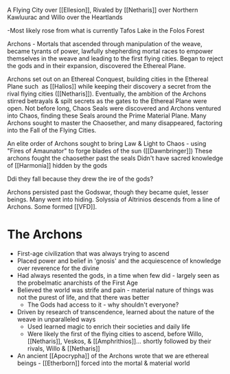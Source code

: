 A Flying City over [[Ellesion]], Rivaled by  [[Netharis]] over Northern Kawluurac and Willo over the Heartlands

-Most likely rose from what is currently Tafos Lake in the Folos Forest

Archons - Mortals that ascended through manipulation of the weave, became tyrants of power, lawfully shepherding mortal races to empower themselves in the weave and leading to the first flying cities. Began to reject the gods and in their expansion, discovered the Ethereal Plane. 

Archons set out on an Ethereal Conquest, building cities in the Ethereal Plane such  as [[Halios]] while keeping their discovery a secret from the rival flying cities ([[Netharis]]). Eventually, the ambition of the Archons stirred betrayals & spilt secrets as the gates to the Ethereal Plane were open. Not before long, Chaos Seals were discovered and Archons ventured into Chaos, finding these Seals around the Prime Material Plane. Many Archons sought to master the Chaosether, and many disappeared, factoring into the Fall of the Flying Cities. 

An elite order of Archons sought to bring Law & Light to Chaos - using "Fires of Amaunator" to forge blades of the sun ([[Dawnbringer]])
	These archons fought the chaosether past the seals
	Didn't have sacred knowledge of [[Harmonia]] hidden  by the gods

Ddi they fall because they drew the ire of the gods? 

Archons persisted past the Godswar, though they became quiet, lesser beings. Many went into hiding. Solyssia of Altrinios descends from a line of Archons. Some formed [[VFD]].

# The Archons
- First-age civilization that was always trying to ascend
- Placed power and belief in 'gnosis' and the acquiescence of knowledge over reverence for the divine
- Had always resented the gods, in a time when few did - largely seen as the probelmatic anarchists of the First Age 
- Believed the world was strife and pain - material nature of things was not the purest of life, and that there was better 
	- The Gods had access to it - why shouldn't everyone?
- Driven by research of transcendence, learned about the nature of the weave in unparalleled ways 
	- Used learned magic to enrich their societies and daily life
	- Were likely the first of the flying cities to ascend, before Willo, [[Netharis]], Veskos, & [[Amphrithios]]... shortly followed by their rivals, Willo & [[Netharis]]
- An ancient [[Apocrypha]] of the Archons wrote that we are ethereal beings - [[Etherborn]] forced into the mortal & material world

